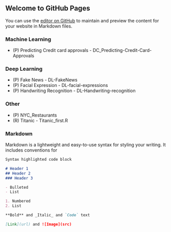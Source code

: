 ## Welcome to GitHub Pages

You can use the [editor on GitHub](https://github.com/kwokwkfl/kwokwkfl.github.io/edit/main/index.md) to maintain and preview the content for your website in Markdown files.

### Machine Learning
* (P) Predicting Credit card approvals - DC_Predicting-Credit-Card-Approvals

### Deep Learning
* (P) Fake News - DL-FakeNews
* (P) Facial Expression - DL-facial-expressions
* (P) Handwriting Recognition - DL-Handwriting-recognition

### Other 
* (P) NYC_Restaurants
* (R) Titanic - Titanic_first.R

### Markdown

Markdown is a lightweight and easy-to-use syntax for styling your writing. It includes conventions for

```markdown
Syntax highlighted code block

# Header 1
## Header 2
### Header 3

- Bulleted
- List

1. Numbered
2. List

**Bold** and _Italic_ and `Code` text

[Link](url) and ![Image](src)
```
